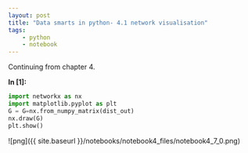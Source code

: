 ```yaml
---
layout: post
title: "Data smarts in python- 4.1 network visualisation"
tags:
    - python
    - notebook
---
```


Continuing from chapter 4.

**In [1]:**

```python
import networkx as nx
import matplotlib.pyplot as plt
G = G=nx.from_numpy_matrix(dist_out)
nx.draw(G)
plt.show()
```


![png]({{ site.baseurl }}/notebooks/notebook4_files/notebook4_7_0.png)

